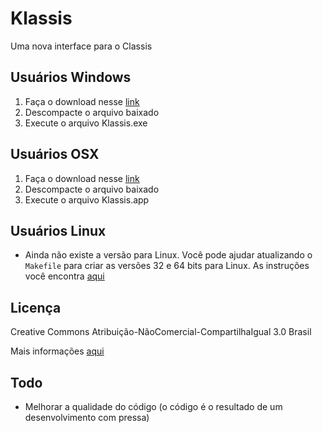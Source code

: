 # Klassis

Uma nova interface para o Classis

## Usuários Windows

1. Faça o download nesse [link][dl-win]
2. Descompacte o arquivo baixado
3. Execute o arquivo Klassis.exe

## Usuários OSX

1. Faça o download nesse [link][dl-osx]
2. Descompacte o arquivo baixado
3. Execute o arquivo Klassis.app

## Usuários Linux

- Ainda não existe a versão para Linux. Você pode ajudar atualizando o `Makefile` para criar as versões 32 e 64 bits para Linux. As instruções você encontra [aqui][nw-dist]

## Licença

Creative Commons Atribuição-NãoComercial-CompartilhaIgual 3.0 Brasil

Mais informações [aqui][cc]

## Todo

- Melhorar a qualidade do código (o código é o resultado de um desenvolvimento com pressa)

[dl-win]: https://mega.co.nz/#!iMVVlBpQ!-lIaxRhu-ymykvr48NUuoZmYY_lIMhRcX811v9h1KUg
[dl-osx]: https://mega.co.nz/#!aQFRTQwD!E1BxBoUiNmVmWLt-uPz0A1zH5qlY_pFnrASaZe2Dx6c
[nw-dist]: https://github.com/rogerwang/node-webkit/wiki/How-to-package-and-distribute-your-apps#linux
[cc]: http://creativecommons.org/licenses/by-nc-sa/3.0/br/
